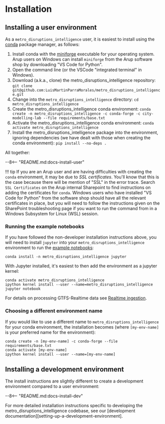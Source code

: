 
# Installation

## Installing a user environment

As a `metro_disruptions_intelligence` user, it is easiest to install using the [conda](https://docs.conda.io/en/latest/) package manager, as follows:

1. Install conda with the [miniforge](https://github.com/conda-forge/miniforge?tab=readme-ov-file#download) executable for your operating system.
   Arup users on Windows can install `miniforge` from the Arup software shop by downloading "VS Code for Python".
1. Open the command line (or the VSCode "integrated terminal" in Windows).
1. Download (a.k.a., clone) the metro_disruptions_intelligence repository: `git clone git@github.com:LuisMartinParraMorales/metro_disruptions_intelligence.git`
1. Change into the `metro_disruptions_intelligence` directory: `cd metro_disruptions_intelligence`
1. Create the metro_disruptions_intelligence conda environment: `conda create -n metro_disruptions_intelligence -c conda-forge -c city-modelling-lab --file requirements/base.txt`
1. Activate the metro_disruptions_intelligence conda environment: `conda activate metro_disruptions_intelligence`
1. Install the metro_disruptions_intelligence package into the environment, ignoring dependencies (we have dealt with those when creating the conda environment): `pip install --no-deps .`

All together:

--8<-- "README.md:docs-install-user"

!!! tip
    If you are an Arup user and are having difficulties with creating the `conda` environment, it may be due to *SSL certificates*.
    You'll know that this is the case because there will be mention of "SSL" in the error trace.
    Search `SSL Certificates` on the Arup internal Sharepoint to find instructions on adding the certificates for `conda`.
    Windows users who have installed "VS Code for Python" from the software shop should have all the relevant certificates in place, but you will need to follow the instructions given on the SharePoint troubleshooting page if you want to run the command from in a Windows Subsystem for Linux (WSL) session.

### Running the example notebooks

If you have followed the non-developer installation instructions above, you will need to install `jupyter` into your `metro_disruptions_intelligence` environment to run the [example notebooks](https://github.com/LuisMartinParraMorales/metro_disruptions_intelligence/tree/main/examples):

``` shell
conda install -n metro_disruptions_intelligence jupyter
```

With Jupyter installed, it's easiest to then add the environment as a jupyter kernel:

``` shell
conda activate metro_disruptions_intelligence
ipython kernel install --user --name=metro_disruptions_intelligence
jupyter notebook
```

For details on processing GTFS-Realtime data see [Realtime ingestion](realtime_ingestion.md).

### Choosing a different environment name

If you would like to use a different name to `metro_disruptions_intelligence` for your conda environment, the installation becomes (where `[my-env-name]` is your preferred name for the environment):

``` shell
conda create -n [my-env-name] -c conda-forge --file requirements/base.txt
conda activate [my-env-name]
ipython kernel install --user --name=[my-env-name]
```

## Installing a development environment

The install instructions are slightly different to create a development environment compared to a user environment:

--8<-- "README.md:docs-install-dev"

For more detailed installation instructions specific to developing the metro_disruptions_intelligence codebase, see our [development documentation][setting-up-a-development-environment].
